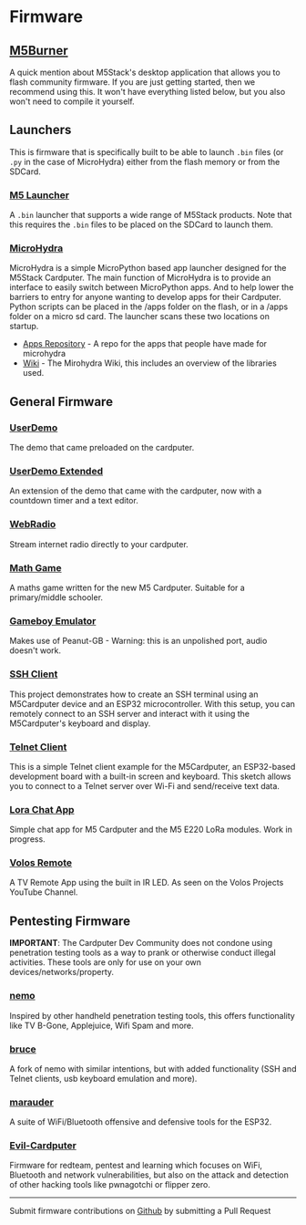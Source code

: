 # Firmware

## [M5Burner][]

A quick mention about M5Stack's desktop application that allows you to flash community firmware. If you are just getting started, then we recommend using this. It won't have everything listed below, but you also won't need to compile it yourself.

## Launchers

This is firmware that is specifically built to be able to launch `.bin` files (or `.py` in the case of MicroHydra) either from the flash memory or from the SDCard.

### [M5 Launcher][m5launcher]

A `.bin` launcher that supports a wide range of M5Stack products. Note that this requires the `.bin` files to be placed on the SDCard to launch them.

### [MicroHydra][microhydra]

MicroHydra is a simple MicroPython based app launcher designed for the M5Stack Cardputer. The main function of MicroHydra is to provide an interface to easily switch between MicroPython apps. And to help lower the barriers to entry for anyone wanting to develop apps for their Cardputer. Python scripts can be placed in the /apps folder on the flash, or in a /apps folder on a micro sd card. The launcher scans these two locations on startup.

- [Apps Repository][mhydra-apps] - A repo for the apps that people have made for microhydra
- [Wiki][mhydra-wiki] - The Mirohydra Wiki, this includes an overview of the libraries used.

## General Firmware

### [UserDemo][userdemo]

The demo that came preloaded on the cardputer.

### [UserDemo Extended][userdemo-extended]

An extension of the demo that came with the cardputer, now with a countdown timer and a text editor.

### [WebRadio][webradio]

Stream internet radio directly to your cardputer.

### [Math Game][mathgame]

A maths game written for the new M5 Cardputer. Suitable for a primary/middle schooler.

### [Gameboy Emulator][gb-emulator]

Makes use of Peanut-GB - Warning: this is an unpolished port, audio doesn't work.

### [SSH Client][sshclient]

This project demonstrates how to create an SSH terminal using an M5Cardputer device and an ESP32 microcontroller. With this setup, you can remotely connect to an SSH server and interact with it using the M5Cardputer's keyboard and display.

### [Telnet Client][telnetclient]

This is a simple Telnet client example for the M5Cardputer, an ESP32-based development board with a built-in screen and keyboard. This sketch allows you to connect to a Telnet server over Wi-Fi and send/receive text data.

### [Lora Chat App][lora-chat]

Simple chat app for M5 Cardputer and the M5 E220 LoRa modules. Work in progress.

### [Volos Remote][volos-remote]

A TV Remote App using the built in IR LED. As seen on the Volos Projects YouTube Channel.

## Pentesting Firmware

**IMPORTANT**: The Cardputer Dev Community does not condone using penetration testing tools as a way to prank or otherwise conduct illegal activities. These tools are only for use on your own devices/networks/property.

### [nemo][]

Inspired by other handheld penetration testing tools, this offers functionality like TV B-Gone, Applejuice, Wifi Spam and more.

### [bruce][]

A fork of nemo with similar intentions, but with added functionality (SSH and Telnet clients, usb keyboard emulation and more).

### [marauder][]

A suite of WiFi/Bluetooth offensive and defensive tools for the ESP32.

### [Evil-Cardputer][]

Firmware for redteam, pentest and learning which focuses on WiFi, Bluetooth and network vulnerabilities, but also on the attack and detection of other hacking tools like pwnagotchi or flipper zero.

---

Submit firmware contributions on [Github](https://github.com/cardputer-dev/cardputer-site) by submitting a Pull Request

[M5Burner]: https://docs.m5stack.com/en/download#m5burner
[m5launcher]: https://github.com/bmorcelli/M5Stick-Launcher
[microhydra]: https://github.com/echo-lalia/Cardputer-MicroHydra/blob/main/README.md
[webradio]: https://github.com/cyberwisk/M5Cardputer_WebRadio
[nemo]: https://github.com/n0xa/m5stick-nemo
[bruce]: https://github.com/pr3y/m5-bruce
[marauder]: https://github.com/marivaaldo/ESP32Marauder/tree/feature/add-m5cardputer-support
[Evil-Cardputer]:
https://github.com/7h30th3r0n3/Evil-M5Project
[userdemo]: https://github.com/m5stack/M5Cardputer-UserDemo
[userdemo-extended]: https://github.com/JohnZ03/M5Cardputer-UserDemo
[mathgame]: https://github.com/seanbutler/M5CardputerMathGame
[gb-emulator]: https://github.com/matthew-5pl/gb_cardputer
[sshclient]: https://github.com/aat440hz/SSHClient-M5Cardputer
[telnetclient]: https://github.com/aat440hz/TelnetClient-M5Cardputer
[lora-chat]: https://github.com/nonik0/CardputerLoRaChat
[volos-remote]: https://github.com/VolosR/M5CardRemote/
[mhydra-apps]: https://github.com/echo-lalia/MicroHydra-Apps/tree/main/apps
[mhydra-wiki]: https://github.com/echo-lalia/Cardputer-MicroHydra/wiki/MicroHydra-Wiki
